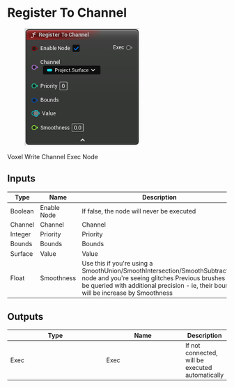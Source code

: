 # Register To Channel

<div align="left" data-full-width="false">

<figure><img src="Register_To_Channel.png" alt=""><figcaption></figcaption></figure>

</div>

Voxel Write Channel Exec Node

## Inputs

<table>
<thead><tr><th width="250">Type</th><th width="200">Name</th><th>Description</th></tr></thead>
<tbody>
<tr><td>Boolean</td><td>Enable Node</td><td>If false, the node will never be executed</td></tr>
<tr><td>Channel</td><td>Channel</td><td>Channel</td></tr>
<tr><td>Integer</td><td>Priority</td><td>Priority</td></tr>
<tr><td>Bounds</td><td>Bounds</td><td>Bounds</td></tr>
<tr><td>Surface</td><td>Value</td><td>Value</td></tr>
<tr><td>Float</td><td>Smoothness</td><td>Use this if you're using a SmoothUnion/SmoothIntersection/SmoothSubtraction node and you're seeing glitches
Previous brushes will be queried with additional precision - ie, their bounds will be increase by Smoothness</td></tr>
</tbody>
</table>

## Outputs

<table>
<thead><tr><th width="250">Type</th><th width="200">Name</th><th>Description</th></tr></thead>
<tbody>
<tr><td>Exec</td><td>Exec</td><td>If not connected, will be executed automatically</td></tr>
</tbody>
</table>